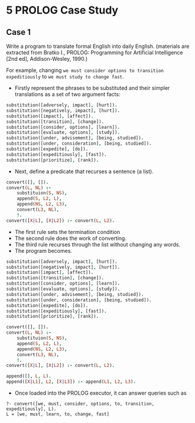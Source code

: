 # 5 PROLOG Case Study

## Case 1

Write a program to translate formal English into daily English. (materials are extracted from Bratko I., PROLOG: Programming for Artificial Intelligence [2nd ed], Addison-Wesley, 1990.)

For example, changing `we must consider options to transition expeditiously` to `we must study to change fast`.

- Firstly represent the phrases to be substituted and their simpler translations as a set of two argument facts:
```prolog
substitution([adversely, impact], [hurt]).
substitution([negatively, impact], [hurt]).
substitution([impact], [affect]).
substitution([transition], [change]).
substitution([consider, options], [learn]).
substitution([evaluate, options], [study]).
substitution([under, advisement], [being, studied]).
substitution([under, consideration], [being, studied]).
substitution([expedite], [do]).
substitution([expeditiously], [fast]).
substitution([prioritize], [rank]).
```

- Next, define a predicate that recurses a sentence (a list).
```prolog
convert([], []).
convert(L, NL) :- 
    substituion(S, NS), 
    append(S, L2, L), 
    append(NS, L2, L3), 
    convert(L3, NL), 
    !.
convert([X|L], [X|L2]) :- convert(L, L2).
```

 - The first rule sets the termination condition
 - The second rule does the work of converting.
 - The third rule recurses through the list without changing any words.
 - The program becomes.
 
```prolog
substitution([adversely, impact], [hurt]).
substitution([negatively, impact], [hurt]).
substitution([impact], [affect]).
substitution([transition], [change]).
substitution([consider, options], [learn]).
substitution([evaluate, options], [study]).
substitution([under, advisement], [being, studied]).
substitution([under, consideration], [being, studied]).
substitution([expedite], [do]).
substitution([expeditiously], [fast]).
substitution([prioritize], [rank]).

convert([], []).
convert(L, NL) :- 
    substituion(S, NS), 
    append(S, L2, L), 
    append(NS, L2, L3), 
    convert(L3, NL), 
    !.
convert([X|L], [X|L2]) :- convert(L, L2).

append([], L, L).
append([X|L1], L2, [X|L3]) :- append(L1, L2, L3). 
```

- Once loaded into the PROLOG executor, it can answer queries such as

```
?- convert([we, must, consider, options, to, transition, expeditiously], L).
L = [we, must, learn, to, change, fast]
```
